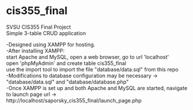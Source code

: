 # cis355_final
SVSU CIS355 Final Project  
Simple 3-table CRUD application  
  
-Designed using XAMPP for hosting.  
-After installing XAMPP:  
start Apache and MySQL, open a web browser, go to url 'localhost'  
open 'phpMyAdmin' and create table cis355_final  
use the import tool to import the file "database/data.sql" from this repo  
-Modifications to database configuration may be necessary -> "database/data.sql" and "database/database.php"  
-Once XAMPP is set up and both Apache and MySQL are started, navigate to launch page url -> http://localhost/saporsky_cis355_final/launch_page.php  